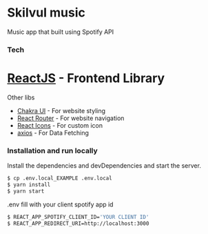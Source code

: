 # Skilvul music

Music app that built using Spotify API

### Tech

# [ReactJS] - Frontend Library

Other libs

- [Chakra UI] - For website styling
- [React Router] - For website navigation
- [React Icons] - For custom icon
- [axios] - For Data Fetching

### Installation and run locally

Install the dependencies and devDependencies and start the server.

```sh
$ cp .env.local_EXAMPLE .env.local
$ yarn install
$ yarn start
```

.env fill with your client spotify app id

```sh
$ REACT_APP_SPOTIFY_CLIENT_ID='YOUR CLIENT ID'
$ REACT_APP_REDIRECT_URI=http://localhost:3000
```

[reactjs]: http://reactjs.org
[chakra ui]: https://chakra-ui.com/
[react router]: https://reactrouter.com/
[react icons]: https://react-icons.github.io/react-icons/
[axios]: https://github.com/axios/axios
